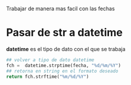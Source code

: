 
Trabajar de manera mas facil con las fechas

# Pasar de str a datetime

**datetime** es el tipo de dato con el que se trabaja
```python
## volver a tipo de dato datetime
fch =  datetime.strptime(fecha, "%d/%m/%Y")
## retorna en string en el formato deseado
return fch.strftime("%m/%d/%Y")

```